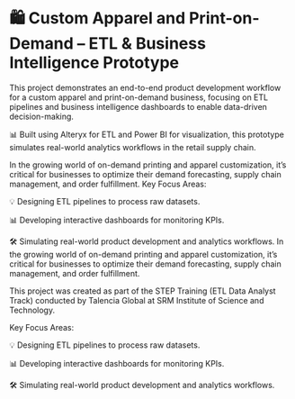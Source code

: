 # 🛍️ Custom Apparel and Print-on-Demand – ETL & Business Intelligence Prototype 
This project demonstrates an end-to-end product development workflow for a custom apparel and print-on-demand business, focusing on ETL pipelines and business intelligence dashboards to enable data-driven decision-making.

📊 Built using Alteryx for ETL and Power BI for visualization, this prototype simulates real-world analytics workflows in the retail supply chain.

In the growing world of on-demand printing and apparel customization, it’s critical for businesses to optimize their demand forecasting, supply chain management, and order fulfillment.
Key Focus Areas:

💡 Designing ETL pipelines to process raw datasets.

📊 Developing interactive dashboards for monitoring KPIs.

🛠️ Simulating real-world product development and analytics workflows.
In the growing world of on-demand printing and apparel customization, it’s critical for businesses to optimize their demand forecasting, supply chain management, and order fulfillment.

This project was created as part of the STEP Training (ETL Data Analyst Track) conducted by Talencia Global at SRM Institute of Science and Technology.

Key Focus Areas:

💡 Designing ETL pipelines to process raw datasets.

📊 Developing interactive dashboards for monitoring KPIs.

🛠️ Simulating real-world product development and analytics workflows.


